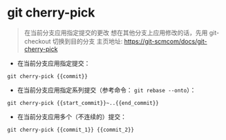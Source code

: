 # git cherry-pick

> 在当前分支应用指定提交的更改
> 想在其他分支上应用修改的话，先用 git-checkout 切换到目的分支
> 主页地址: <https://git-scmcom/docs/git-cherry-pick>

- 在当前分支应用指定提交：

`git cherry-pick {{commit}}`

- 在当前分支应用指定系列提交（参考命令： `git rebase --onto`）：

`git cherry-pick {{start_commit}}~..{{end_commit}}`

- 在当前分支应用多个（不连续的）提交：

`git cherry-pick {{commit_1}} {{commit_2}}`

[#]: contributors: ([李峰])